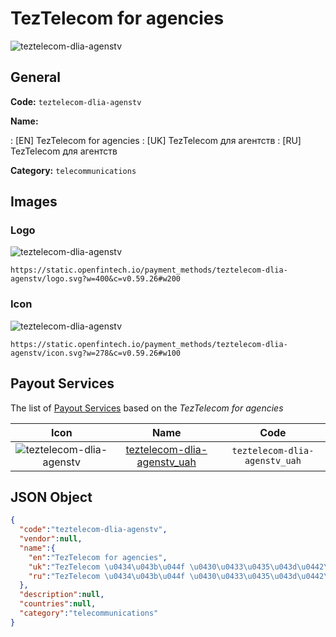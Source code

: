 
# TezTelecom for agencies 
![teztelecom-dlia-agenstv](https://static.openfintech.io/payment_methods/teztelecom-dlia-agenstv/logo.svg?w=400&c=v0.59.26#w200)  

## General 
**Code:** `teztelecom-dlia-agenstv` 
 
**Name:** 
 
:	[EN] TezTelecom for agencies 
:	[UK] TezTelecom для агентств 
:	[RU] TezTelecom для агентств 
 
**Category:** `telecommunications` 
 

## Images 

### Logo 
![teztelecom-dlia-agenstv](https://static.openfintech.io/payment_methods/teztelecom-dlia-agenstv/logo.svg?w=400&c=v0.59.26#w200)  

```
https://static.openfintech.io/payment_methods/teztelecom-dlia-agenstv/logo.svg?w=400&c=v0.59.26#w200
```  

### Icon 
![teztelecom-dlia-agenstv](https://static.openfintech.io/payment_methods/teztelecom-dlia-agenstv/icon.svg?w=278&c=v0.59.26#w100)  

```
https://static.openfintech.io/payment_methods/teztelecom-dlia-agenstv/icon.svg?w=278&c=v0.59.26#w100
```  

## Payout Services 
 
The list of [Payout Services](/payout-services/) based on the _TezTelecom for agencies_ 

|Icon|Name|Code| 
|:---:|:---:|:---:| 
|![teztelecom-dlia-agenstv](https://static.openfintech.io/payout_methods/teztelecom-dlia-agenstv/icon.svg?w=278&c=v0.59.26#w40) |[teztelecom-dlia-agenstv_uah](/payout-services/teztelecom-dlia-agenstv_uah/)|`teztelecom-dlia-agenstv_uah`| 
 

## JSON Object 

```json
{
  "code":"teztelecom-dlia-agenstv",
  "vendor":null,
  "name":{
    "en":"TezTelecom for agencies",
    "uk":"TezTelecom \u0434\u043b\u044f \u0430\u0433\u0435\u043d\u0442\u0441\u0442\u0432",
    "ru":"TezTelecom \u0434\u043b\u044f \u0430\u0433\u0435\u043d\u0442\u0441\u0442\u0432"
  },
  "description":null,
  "countries":null,
  "category":"telecommunications"
}
```  
